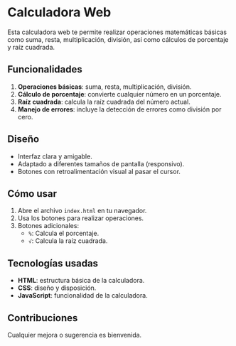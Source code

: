 # Calculadora Web

Esta calculadora web te permite realizar operaciones matemáticas básicas como suma, resta, multiplicación, división, así como cálculos de porcentaje y raíz cuadrada.

## Funcionalidades

1. **Operaciones básicas**: suma, resta, multiplicación, división.
2. **Cálculo de porcentaje**: convierte cualquier número en un porcentaje.
3. **Raíz cuadrada**: calcula la raíz cuadrada del número actual.
4. **Manejo de errores**: incluye la detección de errores como división por cero.

## Diseño

- Interfaz clara y amigable.
- Adaptado a diferentes tamaños de pantalla (responsivo).
- Botones con retroalimentación visual al pasar el cursor.

## Cómo usar

1. Abre el archivo `index.html` en tu navegador.
2. Usa los botones para realizar operaciones.
3. Botones adicionales:
   - `%`: Calcula el porcentaje.
   - `√`: Calcula la raíz cuadrada.

## Tecnologías usadas

- **HTML**: estructura básica de la calculadora.
- **CSS**: diseño y disposición.
- **JavaScript**: funcionalidad de la calculadora.

## Contribuciones

Cualquier mejora o sugerencia es bienvenida.